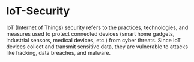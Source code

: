 # IoT-Security
IoT (Internet of Things) security refers to the practices, technologies, and measures used to protect connected devices (smart home gadgets, industrial sensors, medical devices, etc.) from cyber threats. Since IoT devices collect and transmit sensitive data, they are vulnerable to attacks like hacking, data breaches, and malware.
